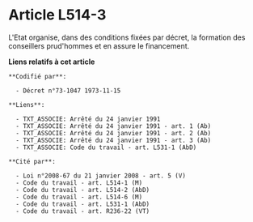 # Article L514-3

L'Etat organise, dans des conditions fixées par décret, la formation des conseillers prud'hommes et en assure le financement.

**Liens relatifs à cet article**

	**Codifié par**:

	  - Décret n°73-1047 1973-11-15

	**Liens**:

	  - TXT_ASSOCIE: Arrêté du 24 janvier 1991
	  - TXT_ASSOCIE: Arrêté du 24 janvier 1991 - art. 1 (Ab)
	  - TXT_ASSOCIE: Arrêté du 24 janvier 1991 - art. 2 (Ab)
	  - TXT_ASSOCIE: Arrêté du 24 janvier 1991 - art. 3 (Ab)
	  - TXT_ASSOCIE: Code du travail - art. L531-1 (AbD)

	**Cité par**:

	  - Loi n°2008-67 du 21 janvier 2008 - art. 5 (V)
	  - Code du travail - art. L514-1 (M)
	  - Code du travail - art. L514-2 (AbD)
	  - Code du travail - art. L514-6 (M)
	  - Code du travail - art. L531-1 (AbD)
	  - Code du travail - art. R236-22 (VT)

